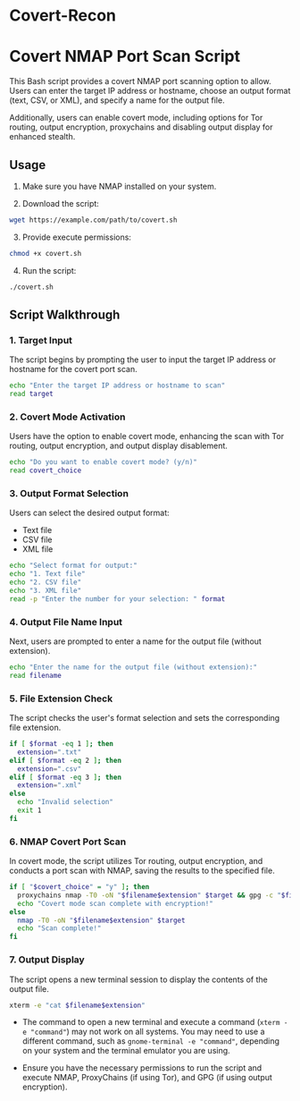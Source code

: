 # Covert-Recon

# Covert NMAP Port Scan Script

This Bash script provides a covert NMAP port scanning option to allow. Users can enter the target IP address or hostname, choose an output format (text, CSV, or XML), and specify a name for the output file. 

Additionally, users can enable covert mode, including options for Tor routing, output encryption, proxychains and disabling output display for enhanced stealth.

## Usage

1. Make sure you have NMAP installed on your system.

2. Download the script:

```bash
wget https://example.com/path/to/covert.sh
```

3. Provide execute permissions:

```bash
chmod +x covert.sh
```

4. Run the script:

```bash
./covert.sh
```

## Script Walkthrough

### 1. Target Input

The script begins by prompting the user to input the target IP address or hostname for the covert port scan.

```bash
echo "Enter the target IP address or hostname to scan"
read target
```

### 2. Covert Mode Activation

Users have the option to enable covert mode, enhancing the scan with Tor routing, output encryption, and output display disablement.

```bash
echo "Do you want to enable covert mode? (y/n)"
read covert_choice
```

### 3. Output Format Selection

Users can select the desired output format:

- Text file
- CSV file
- XML file

```bash
echo "Select format for output:"
echo "1. Text file"
echo "2. CSV file"
echo "3. XML file"
read -p "Enter the number for your selection: " format
```

### 4. Output File Name Input

Next, users are prompted to enter a name for the output file (without extension).

```bash
echo "Enter the name for the output file (without extension):"
read filename
```

### 5. File Extension Check

The script checks the user's format selection and sets the corresponding file extension.

```bash
if [ $format -eq 1 ]; then
  extension=".txt"
elif [ $format -eq 2 ]; then
  extension=".csv"
elif [ $format -eq 3 ]; then
  extension=".xml"
else
  echo "Invalid selection"
  exit 1
fi
```

### 6. NMAP Covert Port Scan

In covert mode, the script utilizes Tor routing, output encryption, and conducts a port scan with NMAP, saving the results to the specified file.

```bash
if [ "$covert_choice" = "y" ]; then
  proxychains nmap -T0 -oN "$filename$extension" $target && gpg -c "$filename$extension"
  echo "Covert mode scan complete with encryption!"
else
  nmap -T0 -oN "$filename$extension" $target
  echo "Scan complete!"
fi
```

### 7. Output Display

The script opens a new terminal session to display the contents of the output file.

```bash
xterm -e "cat $filename$extension"
```


- The command to open a new terminal and execute a command (`xterm -e "command"`) may not work on all systems. You may need to use a different command, such as `gnome-terminal -e "command"`, depending on your system and the terminal emulator you are using.

- Ensure you have the necessary permissions to run the script and execute NMAP, ProxyChains (if using Tor), and GPG (if using output encryption).

